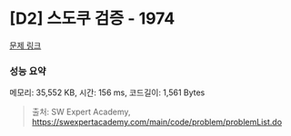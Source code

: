 # [D2] 스도쿠 검증 - 1974 

[문제 링크](https://swexpertacademy.com/main/code/problem/problemDetail.do?contestProbId=AV5Psz16AYEDFAUq) 

### 성능 요약

메모리: 35,552 KB, 시간: 156 ms, 코드길이: 1,561 Bytes



> 출처: SW Expert Academy, https://swexpertacademy.com/main/code/problem/problemList.do